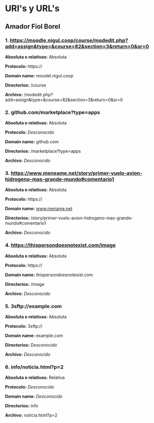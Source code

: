 # URI's y URL's

## Amador Fiol Borel

### 1. https://moodle.nigul.coop/course/modedit.php?add=assign&type=&course=82&section=3&return=0&sr=0

**Absoluta o relativas:** Absoluta

**Protocolo:** https://

**Domain name:** moodel.nigul.coop

**Directorios:** /course

**Archivo:** /modedit.php?add=assign&type=&course=82&section=3&return=0&sr=0

### 2. github.com/marketplace?type=apps

**Absoluta o relativas:** Absoluta

**Protocolo:** *Desconocido*

**Domain name:** github.com

**Directorios:** /marketplace?type=apps

**Archivo:** *Desconocido*

### 3. https://www.meneame.net/story/primer-vuelo-avion-hidrogeno-mas-grande-mundo#comentario1

**Absoluta o relativas:** Absoluta

**Protocolo:** https://

**Domain name:** www.mename.net

**Directorios:** /story/primer-vuelo-avion-hidrogeno-mas-grande-mundo#comentario1

**Archivo:** *Desconocido*

### 4. https://thispersondoesnotexist.com/image

**Absoluta o relativas:** Absoluta

**Protocolo:** https://

**Domain name:** thispersondoesnotexist.com

**Directorios:** /image

**Archivo:** *Desconocido*

### 5. 3sftp://example.com

**Absoluta o relativas:** Absoluta

**Protocolo:** 3sftp://

**Domain name:** example.com

**Directorios:** *Desconocido*

**Archivo:** *Desconocido*

### 6. info/noticia.html?p=2

**Absoluta o relativas:** Relativa

**Protocolo:** *Desconocido*

**Domain name:** *Desconocido*

**Directorios:** info

**Archivo:** noticia.html?p=2
